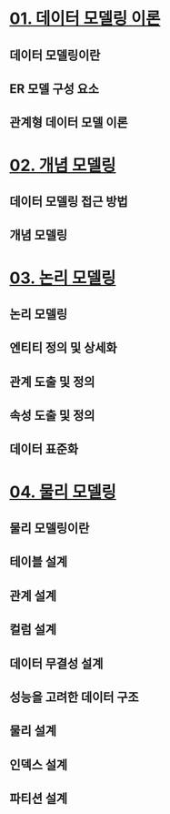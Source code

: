 # [01. 데이터 모델링 이론](https://github.com/ikkjun/Backend/tree/main/DataModeling/src/TheoryOfDataModeling)
## 데이터 모델링이란
## ER 모델 구성 요소
## 관계형 데이터 모델 이론

# [02. 개념 모델링](https://github.com/ikkjun/Backend/tree/main/DataModeling/src/ConceptualModeling)
## 데이터 모델링 접근 방법
## 개념 모델링

# [03. 논리 모델링](https://github.com/ikkjun/Backend/tree/main/DataModeling/src/LogicalModeling)
## 논리 모델링
## 엔티티 정의 및 상세화
## 관계 도출 및 정의
## 속성 도출 및 정의
## 데이터 표준화

# [04. 물리 모델링](https://github.com/ikkjun/Backend/tree/main/DataModeling/src/PhysicalModeling)
## 물리 모델링이란
## 테이블 설계
## 관계 설계
## 컬럼 설계
## 데이터 무결성 설계
## 성능을 고려한 데이터 구조
## 물리 설계
## 인덱스 설계
## 파티션 설계